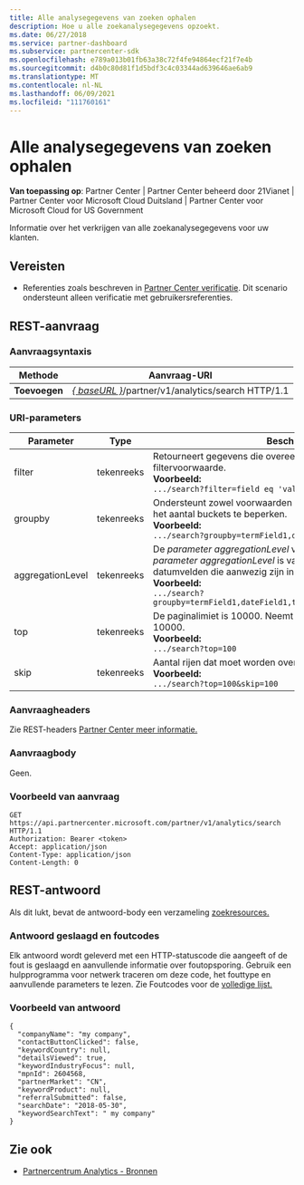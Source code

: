 ```yaml
---
title: Alle analysegegevens van zoeken ophalen
description: Hoe u alle zoekanalysegegevens opzoekt.
ms.date: 06/27/2018
ms.service: partner-dashboard
ms.subservice: partnercenter-sdk
ms.openlocfilehash: e789a013b01fb63a38c72f4fe94864ecf21f7e4b
ms.sourcegitcommit: d4b0c80d81f1d5bdf3c4c03344ad639646ae6ab9
ms.translationtype: MT
ms.contentlocale: nl-NL
ms.lasthandoff: 06/09/2021
ms.locfileid: "111760161"
---
```

# <a name="get-all-search-analytics-information"></a>Alle analysegegevens van zoeken ophalen

**Van toepassing op**: Partner Center | Partner Center beheerd door 21Vianet | Partner Center voor Microsoft Cloud Duitsland | Partner Center voor Microsoft Cloud for US Government

Informatie over het verkrijgen van alle zoekanalysegegevens voor uw klanten.

## <a name="prerequisites"></a>Vereisten

- Referenties zoals beschreven in [Partner Center verificatie](partner-center-authentication.md). Dit scenario ondersteunt alleen verificatie met gebruikersreferenties.

## <a name="rest-request"></a>REST-aanvraag

### <a name="request-syntax"></a>Aanvraagsyntaxis

| Methode  | Aanvraag-URI |
|---------|-------------|
| **Toevoegen** | [*\{ baseURL \}*](partner-center-rest-urls.md)/partner/v1/analytics/search HTTP/1.1 |

### <a name="uri-parameters"></a>URI-parameters

|    Parameter     |  Type  |                                                                                                                   Beschrijving                                                                                                                    |
|------------------|--------|--------------------------------------------------------------------------------------------------------------------------------------------------------------------------------------------------------------------------------------------------|
|      filter      | tekenreeks |                                                                     Retourneert gegevens die overeenkomen met de filtervoorwaarde. </br> **Voorbeeld:**</br> `.../search?filter=field eq 'value'`                                                                     |
|     groupby      | tekenreeks |                                         Ondersteunt zowel voorwaarden als datums. Kortcircuitlogica om het aantal buckets te beperken. </br> **Voorbeeld:**</br> `.../search?groupby=termField1,dateField1,termField2`                                         |
| aggregationLevel | tekenreeks | De *parameter aggregationLevel* vereist een *groupby*. De *parameter aggregationLevel* is van toepassing op alle datumvelden die aanwezig zijn in *de groupby*. </br> **Voorbeeld:**</br>  `.../search?groupby=termField1,dateField1,termField2&aggregationLevel=day` |
|       top        | tekenreeks |                                                                     De paginalimiet is 10000. Neemt een waarde die kleiner is dan 10000.  </br> **Voorbeeld:**</br>  `.../search?top=100`                                                                     |
|       skip       | tekenreeks |                                                                                  Aantal rijen dat moet worden overgeslagen. </br> **Voorbeeld:**</br> `.../search?top=100&skip=100`                                                                                   |

### <a name="request-headers"></a>Aanvraagheaders

Zie REST-headers [Partner Center meer informatie.](headers.md)

### <a name="request-body"></a>Aanvraagbody

Geen.

### <a name="request-example"></a>Voorbeeld van aanvraag

```http
GET https://api.partnercenter.microsoft.com/partner/v1/analytics/search HTTP/1.1
Authorization: Bearer <token>
Accept: application/json
Content-Type: application/json
Content-Length: 0
```

## <a name="rest-response"></a>REST-antwoord

Als dit lukt, bevat de antwoord-body een verzameling [zoekresources.](partner-center-analytics-resources.md#search-resource)

### <a name="response-success-and-error-codes"></a>Antwoord geslaagd en foutcodes

Elk antwoord wordt geleverd met een HTTP-statuscode die aangeeft of de fout is geslaagd en aanvullende informatie over foutopsporing. Gebruik een hulpprogramma voor netwerk traceren om deze code, het fouttype en aanvullende parameters te lezen. Zie Foutcodes voor de [volledige lijst.](error-codes.md)

### <a name="response-example"></a>Voorbeeld van antwoord

```http
{
  "companyName": "my company",
  "contactButtonClicked": false,
  "keywordCountry": null,
  "detailsViewed": true,
  "keywordIndustryFocus": null,
  "mpnId": 2604568,
  "partnerMarket": "CN",
  "keywordProduct": null,
  "referralSubmitted": false,
  "searchDate": "2018-05-30",
  "keywordSearchText": " my company"
}
```

## <a name="see-also"></a>Zie ook

- [Partnercentrum Analytics - Bronnen](partner-center-analytics-resources.md)
